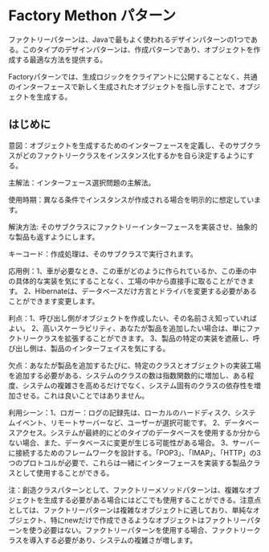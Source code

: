 # Factory Methon パターン

ファクトリーパターンは、Javaで最もよく使われるデザインパターンの1つである。このタイプのデザインパターンは、作成パターンであり、オブジェクトを作成する最適な方法を提供する。

Factoryパターンでは、生成ロジックをクライアントに公開することなく、共通のインターフェースで新しく生成されたオブジェクトを指し示すことで、オブジェクトを生成する。

## はじめに

意図：オブジェクトを生成するためのインターフェースを定義し、そのサブクラスがどのファクトリークラスをインスタンス化するかを自ら決定するようにする。

主解法：インターフェース選択問題の主解法。

使用時期：異なる条件でインスタンスが作成される場合を明示的に想定しています。

解決方法: そのサブクラスにファクトリーインターフェースを実装させ、抽象的な製品も返すようにします。

キーコード：作成処理は、そのサブクラスで実行されます。

応用例：1、車が必要なとき、この車がどのように作られているか、この車の中の具体的な実装を気にすることなく、工場の中から直接手に取ることができます。 2、Hibernateは、データベースだけ方言とドライバを変更する必要があることができます変更します。

利点：1、呼び出し側がオブジェクトを作成したい、その名前さえ知っていればよい。 2、高いスケーラビリティ、あなたが製品を追加したい場合は、単にファクトリークラスを拡張することができます。 3、製品の特定の実装を遮蔽し、呼び出し側は、製品のインターフェイスを気にする。

欠点：あなたが製品を追加するたびに、特定のクラスとオブジェクトの実装工場を追加する必要がある、システムのクラスの数は指数関数的に増加し、ある程度、システムの複雑さを高めるだけでなく、システム固有のクラスの依存性を増加させる。これは良いことではありません。

利用シーン：1、ロガー：ログの記録先は、ローカルのハードディスク、システムイベント、リモートサーバーなど、ユーザーが選択可能です。 2、データベースアクセス。システムが最終的にどのタイプのデータベースを使用するか分からない場合、また、データベースに変更が生じる可能性がある場合。 3、サーバーに接続するためのフレームワークを設計する。「POP3」、「IMAP」、「HTTP」の3つのプロトコルが必要で、これらは一緒にインターフェースを実装する製品クラスとして使用することができる。

注：創造クラスパターンとして、ファクトリーメソッドパターンは、複雑なオブジェクトを生成する必要がある場合にはどこでも使用することができる。注意点としては、ファクトリーパターンは複雑なオブジェクトに適しており、単純なオブジェクト、特にnewだけで作成できるようなオブジェクトはファクトリーパターンを使う必要はない。ファクトリーパターンを使用する場合、ファクトリークラスを導入する必要があり、システムの複雑さが増します。
